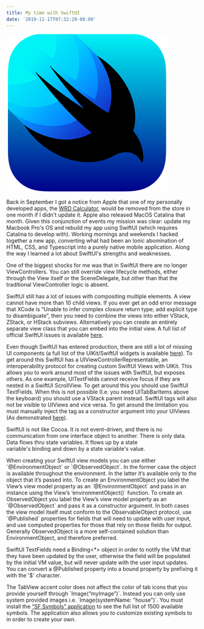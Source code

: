 ```yaml
---
title: My time with SwiftUI
date: '2019-11-17T07:32:20-08:00'
---
```

![SwiftUI Icon](/assets/images/swiftui.png)

Back in September I got a notice from Apple that one of my personally developed apps, the <a href=" https://apps.apple.com/us/app/wrd-calculator/id1148696352?ls=1"> WRD Calculator</a>, would be removed from the store in one month if I didn't update it.   Apple also released MacOS Catalina that month.  Given this conjunction of events my mission was clear: update my Macbook Pro's OS and rebuild my app using SwiftUI (which requires Catalina to develop with).  Working mornings and weekends I hacked together a new app, converting what had been an Ionic abomination of HTML, CSS, and Typescript into a purely native mobile application.  Along the way I learned a lot about SwiftUI's strengths and weaknesses. 

One of the biggest shocks for me was that in SwiftUI there are no longer ViewControllers.  You can still override view lifecycle methods, either through the View itself or the SceneDelegate, but other than that the traditional ViewController logic is absent.

SwiftUI still has a lot of issues with compositing multiple elements.  A view cannot have more than 10 child views.  If you ever get an odd error message that XCode is “Unable to infer complex closure return type; add explicit type to disambiguate”, then you need to combine the views into either VStack, ZStack, or HStack subviews.  Alternatively you can create an entirely separate view class that you can embed into the initial view.  A full list of official SwiftUI issues is available [here](https://developer.apple.com/documentation/xcode_release_notes/xcode_11_release_notes). 

Even though SwiftUI has entered production, there are still a lot of missing UI components (a full list of the UIKit/SwiftUI widgets is available [here](https://fuckingswiftui.com/)). To get around this SwiftUI has a UIViewControllerRepresentable, an interoperability protocol for creating custom SwiftUI Views with UIKit.  This allows you to work around most of the issues with SwiftUI, but exposes others. As one example, UITextFields cannot receive focus if they are nested in a SwiftUI ScrollView.  To get around this you should use SwiftUI TextFields.  When this is not possible (I.e. you need UITabBarItems above the keyboard) you should use a VStack parent instead. SwiftUI tags will also not be visible to UIViews and vice versa.  To get around the limitation you must manually inject the tag as a constructor argument into your UIViews (As demonstrated [here](https://sofapps.it/en/swiftuiframeworkprogramming-6.html)).

SwiftUI is not like Cocoa. It is not event-driven, and there is no communication from one interface object to another. There is only data. Data flows thru state variables. It flows up by a state variable's binding and down by a state variable's value.

When creating your SwiftUI view models you can use either \`@EnvironmentObject\` or \`@ObservedObject\`. In the former case the object is available throughout the environment.  In the latter it’s available only to the object that it’s passed into. To create an EnvironmentObject you label the View’s view model property as an \`@EnvironmentObject\` and pass in an instance using the View’s ‘environmentObject()\` function. To create an ObservedObject you label the View’s view model property as an \`@ObservedObject\` and pass it as a constructor argument.  In both cases the view model itself must conform to the ObservableObject protocol, use \`@Published` properties for fields that will need to update with user input, and use computed properties for those that rely on those fields for output.  Generally ObservedObject is a more self-contained solution than EnvironmentObject, and therefore preferred.

SwiftUI TextFields need a Binding<*> object in order to notify the VM that they have been updated by the user, otherwise the field will be populated by the initial VM value, but will never update with the user input updates.  You can convert a @Published property into a bound property by prefixing it with the '$' character.

The TabView accent color does not  affect the color of tab icons that you provide yourself through \`Image(“myImage”)\`.  Instead you can only use system provided images i.e. \`Image(systemName: "house”)\`.  You must install the [“SF Symbols” application](https://developer.apple.com/design/human-interface-guidelines/sf-symbols/overview/) to see the full list of 1500 available symbols.  The application also allows you to customize existing symbols to in order to create your own.
